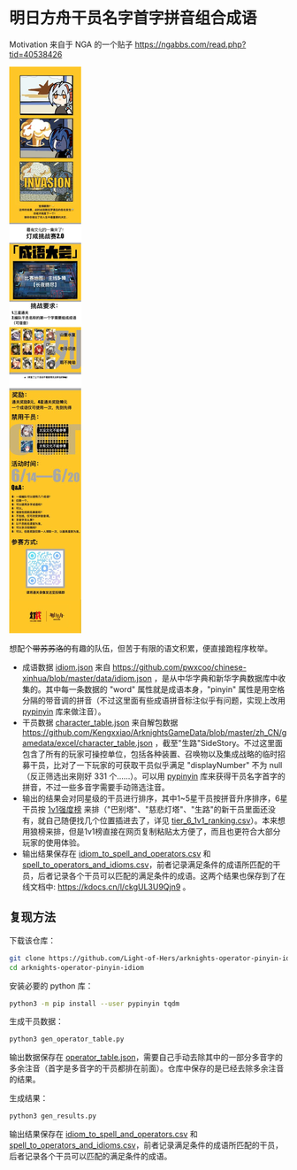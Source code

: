 # 明日方舟干员名字首字拼音组合成语

Motivation 来自于 NGA 的一个贴子 https://ngabbs.com/read.php?tid=40538426 

![alt text](./media/-klbw3Q19i-4wwjZfT1kS8c-1ti.jpg)

想配个~~带苏苏洛的~~有趣的队伍，但苦于有限的语文积累，便直接跑程序枚举。

- 成语数据 [idiom.json](./idiom.json) 来自 https://github.com/pwxcoo/chinese-xinhua/blob/master/data/idiom.json ，是从中华字典和新华字典数据库中收集的。其中每一条数据的 "word" 属性就是成语本身，"pinyin" 属性是用空格分隔的带音调的拼音（不过这里面有些成语拼音标注似乎有问题，实现上改用 [pypinyin](https://github.com/mozillazg/python-pinyin) 库来做注音）。
- 干员数据 [character_table.json](./character_table.json) 来自解包数据 https://github.com/Kengxxiao/ArknightsGameData/blob/master/zh_CN/gamedata/excel/character_table.json ，截至"生路"SideStory。不过这里面包含了所有的玩家可操控单位，包括各种装置、召唤物以及集成战略的临时招募干员，比对了一下玩家的可获取干员似乎满足 "displayNumber" 不为 null（反正筛选出来刚好 331 个……）。可以用 [pypinyin](https://github.com/mozillazg/python-pinyin) 库来获得干员名字首字的拼音，不过一些多音字需要手动筛选注音。
- 输出的结果会对同星级的干员进行排序，其中1~5星干员按拼音升序排序，6星干员按 [1v1强度榜](https://vote.ltsc.vip/) 来排（"巴别塔"、"慈悲灯塔"、"生路"的新干员里面还没有，就自己随便找几个位置插进去了，详见 [tier_6_1v1_ranking.csv](./tier_6_1v1_ranking.csv)）。本来想用狼榜来排，但是1v1榜直接在网页复制粘贴太方便了，而且也更符合大部分玩家的使用体验。
- 输出结果保存在 [idiom_to_spell_and_operators.csv](./idiom_to_spell_and_operators.csv) 和 [spell_to_operators_and_idioms.csv](./spell_to_operators_and_idioms.csv)，前者记录满足条件的成语所匹配的干员，后者记录各个干员可以匹配的满足条件的成语。这两个结果也保存到了在线文档中: https://kdocs.cn/l/ckgUL3U9Qjn9 。


## 复现方法

下载该仓库：
```bash
git clone https://github.com/Light-of-Hers/arknights-operator-pinyin-idiom.git
cd arknights-operator-pinyin-idiom
```

安装必要的 python 库：
```bash
python3 -m pip install --user pypinyin tqdm
```

生成干员数据：
```bash
python3 gen_operator_table.py
``` 
输出数据保存在 [operator_table.json](./operator_table.json)，需要自己手动去除其中的一部分多音字的多余注音（首字是多音字的干员都排在前面）。仓库中保存的是已经去除多余注音的结果。

生成结果：
```python
python3 gen_results.py
```
输出结果保存在 [idiom_to_spell_and_operators.csv](./idiom_to_spell_and_operators.csv) 和 [spell_to_operators_and_idioms.csv](./spell_to_operators_and_idioms.csv)，前者记录满足条件的成语所匹配的干员，后者记录各个干员可以匹配的满足条件的成语。

